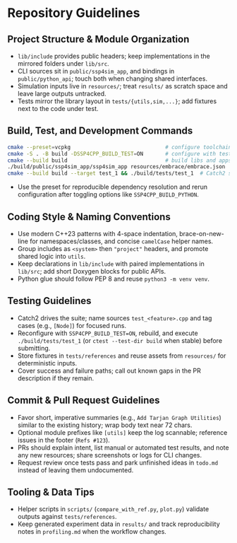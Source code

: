 # Repository Guidelines

## Project Structure & Module Organization
- `lib/include` provides public headers; keep implementations in the mirrored folders under `lib/src`.
- CLI sources sit in `public/ssp4sim_app`, and bindings in `public/python_api`; touch both when changing shared interfaces.
- Simulation inputs live in `resources/`; treat `results/` as scratch space and leave large outputs untracked.
- Tests mirror the library layout in `tests/{utils,sim,...}`; add fixtures next to the code under test.

## Build, Test, and Development Commands
```bash
cmake --preset=vcpkg                              # configure toolchain + deps
cmake -S . -B build -DSSP4CPP_BUILD_TEST=ON       # configure with tests
cmake --build build                               # build libs and apps
./build/public/ssp4sim_app/ssp4sim_app resources/embrace/embrace.json
cmake --build build --target test_1 && ./build/tests/test_1  # Catch2 suite
```
- Use the preset for reproducible dependency resolution and rerun configuration after toggling options like `SSP4CPP_BUILD_PYTHON`.

## Coding Style & Naming Conventions
- Use modern C++23 patterns with 4-space indentation, brace-on-new-line for namespaces/classes, and concise `camelCase` helper names.
- Group includes as `<system>` then `"project"` headers, and promote shared logic into `utils`.
- Keep declarations in `lib/include` with paired implementations in `lib/src`; add short Doxygen blocks for public APIs.
- Python glue should follow PEP 8 and reuse `python3 -m venv venv`.

## Testing Guidelines
- Catch2 drives the suite; name sources `test_<feature>.cpp` and tag cases (e.g., `[Node]`) for focused runs.
- Reconfigure with `SSP4CPP_BUILD_TEST=ON`, rebuild, and execute `./build/tests/test_1` (or `ctest --test-dir build` when stable) before submitting.
- Store fixtures in `tests/references` and reuse assets from `resources/` for deterministic inputs.
- Cover success and failure paths; call out known gaps in the PR description if they remain.

## Commit & Pull Request Guidelines
- Favor short, imperative summaries (e.g., `Add Tarjan Graph Utilities`) similar to the existing history; wrap body text near 72 chars.
- Optional module prefixes like `[utils]` keep the log scannable; reference issues in the footer (`Refs #123`).
- PRs should explain intent, list manual or automated test results, and note any new resources; share screenshots or logs for CLI changes.
- Request review once tests pass and park unfinished ideas in `todo.md` instead of leaving them undocumented.

## Tooling & Data Tips
- Helper scripts in `scripts/` (`compare_with_ref.py`, `plot.py`) validate outputs against `tests/references`.
- Keep generated experiment data in `results/` and track reproducibility notes in `profiling.md` when the workflow changes.
